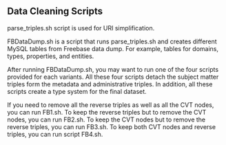 ## Data Cleaning Scripts

parse_triples.sh script is used for URI simplification. 

FBDataDump.sh is a script that runs parse_triples.sh and creates different MySQL tables from Freebase data dump. For example, tables for domains, types, properties, and entities. 

After running FBDataDump.sh, you may want to run one of the four scripts provided for each variants. All these four scripts detach the subject matter triples form the metadata and administrative triples. In addition, all these scripts create a type system for the final dataset. 

If you need to remove all the reverse triples as well as all the CVT nodes, you can run FB1.sh. 
To keep the reverse triples but to remove the CVT nodes, you can run FB2.sh. 
To keep the CVT nodes but to remove the reverse triples, you can run FB3.sh.
To keep both CVT nodes and reverse triples, you can run script FB4.sh.
